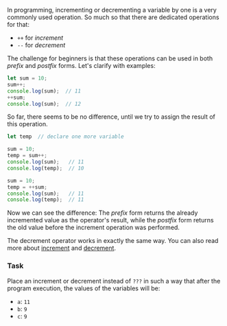In programming, incrementing or decrementing a variable by one is a very commonly used operation. 
So much so that there are dedicated operations for that:  
- `++` for _increment_ 
- `--` for _decrement_


The challenge for beginners is that these operations can be used in both _prefix_ and _postfix_ forms. Let's clarify with examples:

```javascript
let sum = 10;
sum++;
console.log(sum);  // 11
++sum;
console.log(sum);  // 12
```

So far, there seems to be no difference, until we try to assign the result of this operation.

```javascript
let temp  // declare one more variable

sum = 10;
temp = sum++;
console.log(sum);   // 11
console.log(temp);  // 10

sum = 10;
temp = ++sum;
console.log(sum);   // 11
console.log(temp);  // 11
```

Now we can see the difference:
The _prefix_ form returns the already incremented value as the operator's result, while the _postfix_ form returns the old value before the increment operation was performed.

The decrement operator works in exactly the same way.
You can also read more about [increment](https://developer.mozilla.org/en-US/docs/Web/JavaScript/Reference/Operators/Increment) and [decrement](https://developer.mozilla.org/en-US/docs/Web/JavaScript/Reference/Operators/Decrement).

### Task
Place an increment or decrement instead of `???` in such a way that after the program execution, the values of the variables will be:
- `a`: `11`
- `b`: `9`
- `c`: `9` 
